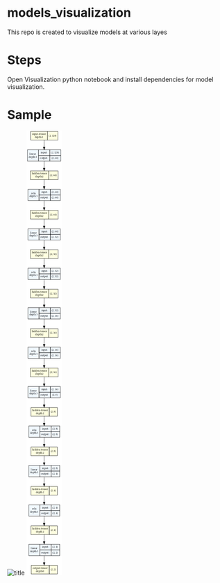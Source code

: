 # models_visualization
This repo is created to visualize models at various layes

# Steps
Open Visualization python notebook and install dependencies for model visualization.

# Sample
![title](Images/example.png)
![MLP Graph](./output/mlp_graph.png)
